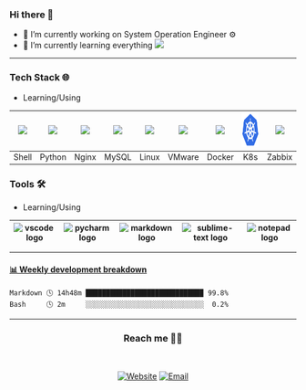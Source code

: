 ### Hi there 👋

- 🔭 I’m currently working on System Operation Engineer ⚙️
- 🌱 I’m currently learning everything <img src="https://media.giphy.com/media/WUlplcMpOCEmTGBtBW/giphy.gif" width="30">

____
### Tech Stack 🌐
- Learning/Using

|<img height=60px src="https://img.icons8.com/clouds/60/000000/console.png">|<img height=60px src="https://img.icons8.com/dusk/60/000000/python.png"> |<img height=60px src="https://img.icons8.com/color/60/000000/nginx.png">  |<img height=60px src="https://img.icons8.com/ios/60/000000/mysql-logo.png"> |<img height=60px src="https://img.icons8.com/dusk/60/000000/linux.png"> |<img height=60px src="https://img.icons8.com/color/60/000000/vmware.png"> |<img height=60px src="https://img.icons8.com/dusk/60/000000/docker.png">|<img height=60px src="https://raw.githubusercontent.com/github/explore/80688e429a7d4ef2fca1e82350fe8e3517d3494d/topics/kubernetes/kubernetes.png">|<img src="https://img.icons8.com/dusk/60/000000/z.png"/>|
|:---:|:---:|:---:|:---:|:---:|:---:|:---:|:---:|:---:|
|Shell|Python|Nginx|MySQL|Linux|VMware|Docker|K8s|Zabbix|



### Tools 🛠️
- Learning/Using

|<img src="https://img.icons8.com/color/48/000000/visual-studio-code-2019.png" alt="vscode logo" width="30">|<img src="https://img.icons8.com/color/48/000000/pycharm.png" alt="pycharm logo" width="30">|<img src="https://img.icons8.com/color/48/000000/markdown.png" alt="markdown logo" width="30">|<img src="https://img.icons8.com/color/48/000000/sublime-text.png" alt="sublime-text logo" width="30">|<img src="https://img.icons8.com/color/48/000000/notepad-plus-plus.png" alt="notepad logo" width="30">|
|---|---|---|---|---|
____

<!-- waka-box start -->
#### <a href="https://gist.github.com/4c6432f21fbb2ccce51dcbffb5abe149" target="_blank">📊 Weekly development breakdown</a>
```text
Markdown 🕓 14h48m ████████████████████████████▉ 99.8%
Bash     🕓 2m     ░░░░░░░░░░░░░░░░░░░░░░░░░░░░░  0.2%
```
<!-- Powered by https://github.com/YouEclipse/waka-box-go . -->
<!-- waka-box end -->
____
<h3 align="center"> Reach me 🤝🏻  </h3>
<br />
<p align="center">
<a href="https://ecarry.cc/"><img alt="Website" src="https://img.shields.io/badge/Website-ecarry.cc-green?style=flat-square&logo=google-chrome"></a> <a href="mailto:lianshiliang93@gmail.com"><img alt="Email" src="https://img.shields.io/badge/Email-lianshiliang93@gmail.com-red?style=flat-square&logo=gmail"></a>
</p>
